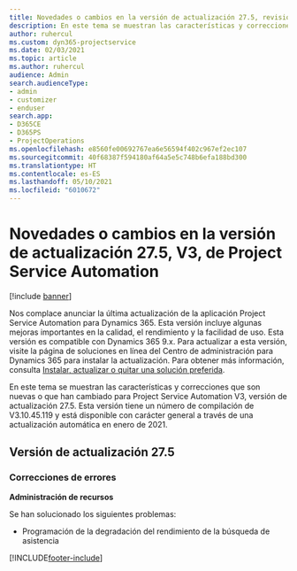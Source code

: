 ```yaml
---
title: Novedades o cambios en la versión de actualización 27.5, revisión V3, de Project Service Automation
description: En este tema se muestran las características y correcciones disponibles en Project Service Automation, versión de actualización 27.5, revisión V3.
author: ruhercul
ms.custom: dyn365-projectservice
ms.date: 02/03/2021
ms.topic: article
ms.author: ruhercul
audience: Admin
search.audienceType:
- admin
- customizer
- enduser
search.app:
- D365CE
- D365PS
- ProjectOperations
ms.openlocfilehash: e8560fe00692767ea6e56594f402c967ef2ec107
ms.sourcegitcommit: 40f68387f594180af64a5e5c748b6efa188bd300
ms.translationtype: HT
ms.contentlocale: es-ES
ms.lasthandoff: 05/10/2021
ms.locfileid: "6010672"
---
```

# <a name="whats-new-or-changed-in-project-service-automation-update-release-275-v3"></a>Novedades o cambios en la versión de actualización 27.5, V3, de Project Service Automation

[!include [banner](../includes/psa-now-project-operations.md)]

Nos complace anunciar la última actualización de la aplicación Project Service Automation para Dynamics 365. Esta versión incluye algunas mejoras importantes en la calidad, el rendimiento y la facilidad de uso. Esta versión es compatible con Dynamics 365 9.x. Para actualizar a esta versión, visite la página de soluciones en línea del Centro de administración para Dynamics 365 para instalar la actualización. Para obtener más información, consulta [Instalar, actualizar o quitar una solución preferida](/power-platform/admin/install-remove-preferred-solution).

En este tema se muestran las características y correcciones que son nuevas o que han cambiado para Project Service Automation V3, versión de actualización 27.5. Esta versión tiene un número de compilación de V3.10.45.119 y está disponible con carácter general a través de una actualización automática en enero de 2021.

## <a name="update-release-275"></a>Versión de actualización 27.5

### <a name="bug-fixes"></a>Correcciones de errores


**Administración de recursos**

Se han solucionado los siguientes problemas:

- Programación de la degradación del rendimiento de la búsqueda de asistencia


[!INCLUDE[footer-include](../includes/footer-banner.md)]